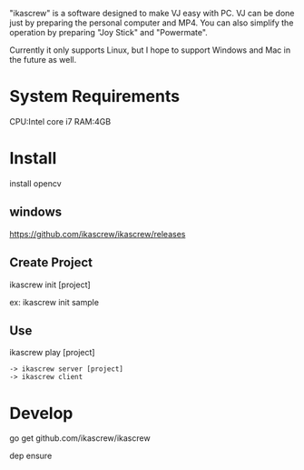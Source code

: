 "ikascrew" is a software designed to make VJ easy with PC.
VJ can be done just by preparing the personal computer and MP4.
You can also simplify the operation by preparing "Joy Stick" and "Powermate".

Currently it only supports Linux, but I hope to support Windows and Mac in the future as well.

# System Requirements

CPU:Intel core i7
RAM:4GB

# Install

install opencv


## windows

https://github.com/ikascrew/ikascrew/releases

## Create Project

ikascrew init [project]

ex:
   ikascrew init sample

## Use

ikascrew play [project]

    -> ikascrew server [project]
    -> ikascrew client


# Develop


go get github.com/ikascrew/ikascrew

dep ensure

